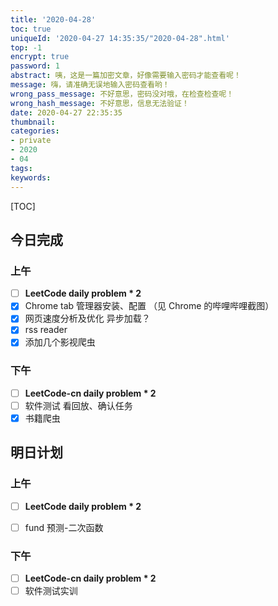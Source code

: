 ```yaml
---
title: '2020-04-28'
toc: true
uniqueId: '2020-04-27 14:35:35/"2020-04-28".html'
top: -1
encrypt: true
password: 1
abstract: 咦，这是一篇加密文章，好像需要输入密码才能查看呢！
message: 嗨，请准确无误地输入密码查看哟！
wrong_pass_message: 不好意思，密码没对哦，在检查检查呢！
wrong_hash_message: 不好意思，信息无法验证！
date: 2020-04-27 22:35:35
thumbnail:
categories:
- private
- 2020
- 04
tags:
keywords:
---
```



[TOC]

<!--more-->



## 今日完成

### 上午

- [ ] **LeetCode daily problem * 2**
- [x] Chrome tab 管理器安装、配置 （见 Chrome 的哔哩哔哩截图）
- [x] 网页速度分析及优化 异步加载？
- [x] rss reader
- [x] 添加几个影视爬虫

### 下午

- [ ] **LeetCode-cn daily problem * 2**
- [ ] 软件测试 看回放、确认任务
- [x] 书籍爬虫

## 明日计划

### 上午

- [ ] **LeetCode daily problem * 2**
- [ ] fund 预测-二次函数



### 下午

- [ ] **LeetCode-cn daily problem * 2**
- [ ] 软件测试实训
